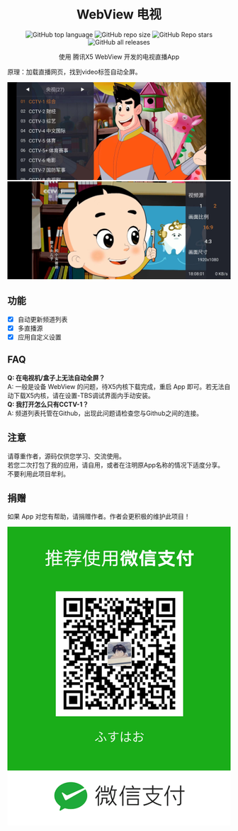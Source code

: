 <div align="center">
    <h1>WebView 电视</h1>
<div align="center">

![GitHub top language](https://img.shields.io/github/languages/top/hxh19950701/WebViewTvLive)
![GitHub repo size](https://img.shields.io/github/repo-size/hxh19950701/WebViewTvLive)
![GitHub Repo stars](https://img.shields.io/github/stars/hxh19950701/WebViewTvLive)
![GitHub all releases](https://img.shields.io/github/downloads/hxh19950701/WebViewTvLive/total)

</div>
    <p>使用 腾讯X5 WebView 开发的电视直播App</p>
</div>
    <p>原理：加载直播网页，找到video标签自动全屏。</p>

    
<img src="./images/image_1.jpg"/>
<br/>
<img src="./images/image_2.jpg"/>


## 功能

- [x] 自动更新频道列表
- [x] 多直播源
- [x] 应用自定义设置

## FAQ
**Q: 在电视机/盒子上无法自动全屏？**
<br/>
A: 一般是设备 WebView 的问题，待X5内核下载完成，重启 App 即可。若无法自动下载X5内核，请在设置-TBS调试界面内手动安装。
<br/>
**Q: 我打开怎么只有CCTV-1？**
<br/>
A: 频道列表托管在Github，出现此问题请检查您与Github之间的连接。

## 注意
请尊重作者，源码仅供您学习、交流使用。<br/>
若您二次打包了我的应用，请自用，或者在注明原App名称的情况下适度分享。<br/>
不要利用此项目牟利。<br/>

## 捐赠
如果 App 对您有帮助，请捐赠作者。作者会更积极的维护此项目！

<img src="./images/image_3.png"/>